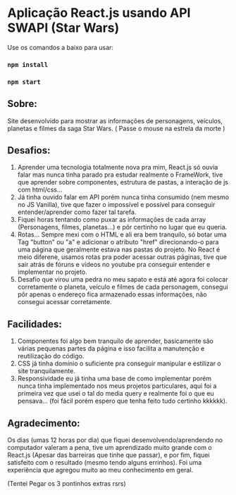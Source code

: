 # Aplicação React.js usando API SWAPI (Star Wars)

Use os comandos a baixo para usar:
### `npm install`
### `npm start`

## Sobre:

Site desenvolvido para mostrar as informações de personagens, veículos, planetas e filmes da saga Star Wars. ( Passe o mouse na estrela da morte )

## Desafios:

1. Aprender uma tecnologia totalmente nova pra mim, React.js só ouvia falar mas nunca tinha parado pra estudar realmente o FrameWork, tive que aprender sobre componentes, estrutura de pastas, a interação de js com html/css...
2. Já tinha ouvido falar em API porém nunca tinha consumido (nem mesmo no JS Vanilla), tive que fazer o impossível e possível para conseguir entender/aprender como fazer tal tarefa.
3. Fiquei horas tentando como puxar as informações de cada array (Personagens, filmes, planetas...) e pôr certinho no lugar que eu queria.
4. Rotas... Sempre mexi com o HTML e ali era bem tranquilo, só botar uma Tag "button" ou "a" e adicionar o atributo "href" direcionando-o para uma página que geralmente estava nas pastas do projeto. No React é meio diferene, usamos rotas pra poder acessar outras páginas, tive que sair atrás de fóruns e vídeos no youtube pra conseguir entender e implementar no projeto.
5. Desafio que virou uma pedra no meu sapato e está até agora foi colocar corretamente o planeta, veículo e filmes de cada personagem, consegui pôr apenas o endereço fica armazenado essas informações, não consegui acessar corretamente.

## Facilidades: 

1. Componentes foi algo bem tranquilo de aprender, basicamente são várias pequenas partes da página e isso facilita a manutenção e reutilização do código.
2. CSS já tinha domínio o suficiente pra conseguir manipular e estilizar o site tranquilamente.
3. Responsividade eu já tinha uma base de como implementar porém nunca tinha implementado nos meus projetos particulares, aqui foi a primeira vez que usei o tal do media query e realmente foi o que eu pensava... (foi fácil porém espero que tenha feito tudo certinho kkkkkk).

## Agradecimento:

Os dias (umas 12 horas por dia) que fiquei desenvolvendo/aprendendo no computador valeram a pena, tive um aprendizado muito grande com o React.js (Apesar das barreiras que tinhe que passar), e por fim, fiquei satisfeito com o resultado (mesmo tendo alguns errinhos). Foi uma experiência que agregou muito ao meu conhecimento em geral.

(Tentei Pegar os 3 pontinhos extras rsrs)





